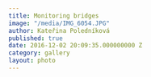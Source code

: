```yaml
---
title: Monitoring bridges
image: "/media/IMG_6054.JPG"
author: Kateřina Poledníková
published: true
date: 2016-12-02 20:09:35.000000000 Z
category: gallery
layout: photo
---
```


